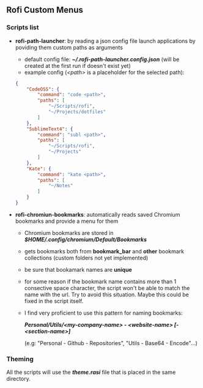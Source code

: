 ## Rofi Custom Menus

### Scripts list

- **rofi-path-launcher**: by reading a json config file launch applications by poviding them custom paths as arguments
	- default config file: ***~/.rofi-path-launcher.config.json*** (will be created at the first run if doesn't exist yet)
	- example config (*&lt;path&gt;* is a placeholder for the selected path): 
	```json
	{
	    "CodeOSS": {
	        "command": "code <path>",
	        "paths": [
	            "~/Scripts/rofi",
	            "~/Projects/dotfiles"
	        ]
	    },
	    "SublimeText4": {
	        "command": "subl <path>",
	        "paths": [
	            "~/Scripts/rofi",
	            "~/Projects"
	        ]
	    },
	    "Kate": {
	        "command": "kate <path>",
	        "paths": [
	            "~/Notes"
	        ]
	    }
	}
	```

- **rofi-chromiun-bookmarks**: automatically reads saved Chromium bookmarks and provide a menu for them
	- Chromium bookmarks are stored in ***$HOME/.config/chromium/Default/Bookmarks***
	- gets bookmarks both from **bookmark_bar** and **other** bookmark collections (custom folders not yet implemented)
	- be sure that bookamark names are **unique**
	- for some reason if the bookmark name contains more than 1 consective space character, the script won't be able to match the name with the url. Try to avoid this situation. Maybe this could be fixed in the script itself.
	- I find very proficient to use this pattern for naming bookmarks:
	
		***Personal/Utils/&lt;my-company-name&gt; - &lt;website-name&gt; [- &lt;section-name&gt;]***

		(e.g: "Personal - Github - Repositories", "Utils - Base64 - Encode"...)

### Theming

All the scripts will use the ***theme.rasi*** file that is placed in the same directory.
